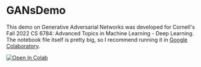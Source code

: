 # GANsDemo

This demo on Generative Adversarial Networks was developed for Cornell's Fall 2022 CS 6784: Advanced Topics in Machine Learning - Deep Learning. The notebook file itself is pretty big, so I recommend running it in [Google Colaboratory](https://colab.research.google.com/).

[![Open In Colab](https://colab.research.google.com/assets/colab-badge.svg)](https://colab.research.google.com/drive/1qgzFJJMkgNjBxhQJs3cLhfCjTVWmdaAw?usp=sharing)
